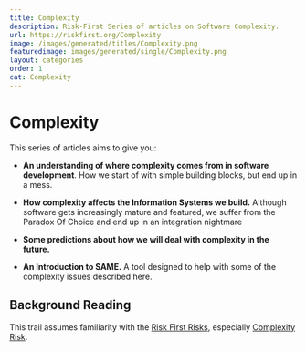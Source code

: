 ```yaml
---
title: Complexity
description: Risk-First Series of articles on Software Complexity.
url: https://riskfirst.org/Complexity
image: /images/generated/titles/Complexity.png
featuredimage: images/generated/single/Complexity.png
layout: categories
order: 1
cat: Complexity
---
```


# Complexity

This series of articles aims to give you:

- **An understanding of where complexity comes from in software development**.  How we start of with simple building blocks, but end up in a mess.

- **How complexity affects the Information Systems we build.** Although software gets increasingly mature and featured, we suffer from the Paradox Of Choice and end up in an integration nightmare

- **Some predictions about how we will deal with complexity in the future.**

- **An Introduction to SAME.** A tool designed to help with some of the complexity issues described here.

## Background Reading

This trail assumes familiarity with the [Risk First Risks](Risk-Landscape.md), especially [Complexity Risk](Complexity-Risk.md).
